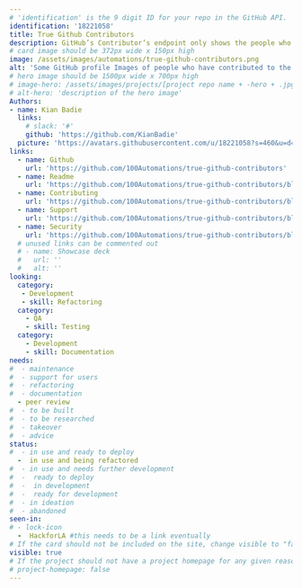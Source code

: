 ```yaml
---
# 'identification' is the 9 digit ID for your repo in the GitHub API.
identification: '18221058'
title: True Github Contributors
description: GitHub’s Contributor’s endpoint only shows the people who put in pull requests. On cross functional teams that use GitHub to manage projects, contributions from non code contributors (Designers, Product/Project Managers, Business Analysts, Q/A testers, etc.) are represented by comments on issues. True GithHub Contributors delivers a consolidated list of who contributed and how many times. This code can be seen on Hack for LA’s project pages, where are contributors are represented by their GitHub Avatar in the Contributors section.
# card image should be 372px wide x 150px high
image: /assets/images/automations/true-github-contributors.png
alt: 'Some GitHub profile Images of people who have contributed to the hackforla.org website and titles under some names indicating Design, Product in uppercase text.'
# hero image should be 1500px wide x 700px high
# image-hero: /assets/images/projects/[project repo name + -hero + .jpg or .png]
# alt-hero: 'description of the hero image'
Authors:
- name: Kian Badie
  links:
    # slack: '#'
    github: 'https://github.com/KianBadie'
  picture: 'https://avatars.githubusercontent.com/u/18221058?s=460&u=d442eba72a29e66f5488b7451e4d4b3df9401938&v=4'
links: 
  - name: Github
    url: 'https://github.com/100Automations/true-github-contributors'
  - name: Readme
    url: 'https://github.com/100Automations/true-github-contributors/blob/mixin/readme.md'
  - name: Contributing
    url: 'https://github.com/100Automations/true-github-contributors/blob/mixin/CONTRIBUTING.md'
  - name: Support
    url: 'https://github.com/100Automations/true-github-contributors/blob/mixin/SUPPORT.md'
  - name: Security
    url: 'https://github.com/100Automations/true-github-contributors/blob/mixin/SECURITY.md'
  # unused links can be commented out
  # - name: Showcase deck
  #   url: ''
  #   alt: ''
looking:
  category: 
   - Development
   - skill: Refactoring
  category: 
    - QA
    - skill: Testing
  category: 
    - Development
    - skill: Documentation
needs: 
#  - maintenance
#  - support for users
#  - refactoring
#  - documentation
  - peer review
#  - to be built
#  - to be researched
#  - takeover
#  - advice
status:
#  - in use and ready to deploy
  -  in use and being refactored
#  - in use and needs further development
#  -  ready to deploy
#  -  in development
#  -  ready for development
#  - in ideation
#  - abandoned
seen-in:
# - lock-icon
  -  HackforLA #this needs to be a link eventually
# If the card should not be included on the site, change visible to "false"
visible: true
# If the project should not have a project homepage for any given reason, add the following line (uncommented):
# project-homepage: false
---
```

